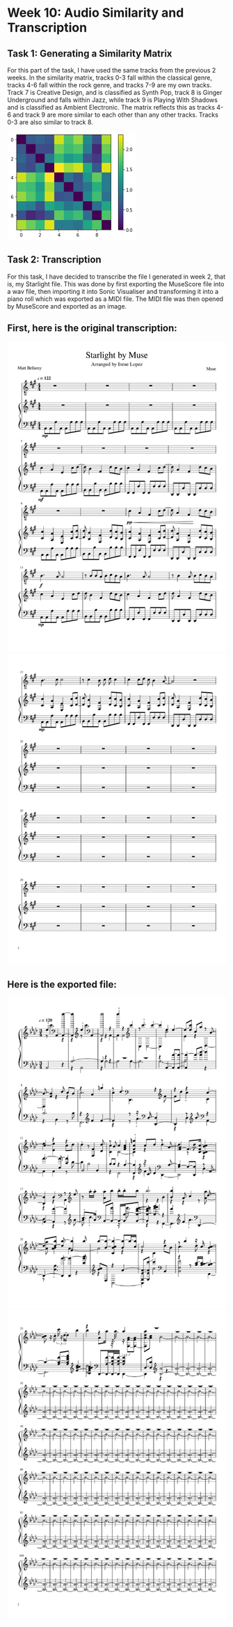 # Week 10: Audio Similarity and Transcription

## Task 1: Generating a Similarity Matrix

For this part of the task, I have used the same tracks from the previous 2 weeks. In the similarity matrix, tracks 0-3 fall within the classical genre, tracks 4-6 fall within the rock genre, and tracks 7-9 are my own tracks. Track 7 is Creative Design, and is classified as Synth Pop, track 8 is Ginger Underground and falls within Jazz, while track 9 is Playing With Shadows and is classified as Ambient Electronic. The matrix reflects this as tracks 4-6 and track 9 are more similar to each other than any other tracks. Tracks 0-3 are also similar to track 8.

![alt text](https://github.com/louiserugg/MCA-2020/blob/master/similarity_matrix.png "Similarity Matrix")

## Task 2: Transcription

For this task, I have decided to transcribe the file I generated in week 2, that is, my Starlight file. This was done by first exporting the MuseScore file into a wav file, then importing it into Sonic Visualiser and transforming it into a piano roll which was exported as a MIDI file. The MIDI file was then opened by MuseScore and exported as an image.

## First, here is the original transcription:

![alt text](https://github.com/louiserugg/MCA-2020/blob/master/Starlight%20by%20Muse-1.png "Starlight Page 1")
![alt text](https://github.com/louiserugg/MCA-2020/blob/master/Starlight%20by%20Muse-2.png "Starlight Page 2")

## Here is the exported file:

![alt text](https://github.com/louiserugg/MCA-2020/blob/master/starlight_poly-1.png "Starlight Poly 1")
![alt text](https://github.com/louiserugg/MCA-2020/blob/master/starlight_poly-2.png "Starlight Poly 2")
